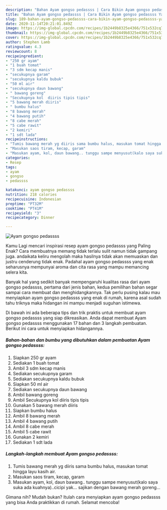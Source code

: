 ```yaml
---
description: "Bahan Ayam gongso pedassss | Cara Bikin Ayam gongso pedassss Yang Paling Enak"
title: "Bahan Ayam gongso pedassss | Cara Bikin Ayam gongso pedassss Yang Paling Enak"
slug: 189-bahan-ayam-gongso-pedassss-cara-bikin-ayam-gongso-pedassss-yang-paling-enak
date: 2020-11-14T20:21:01.849Z
image: https://img-global.cpcdn.com/recipes/1b2449b8325e4366/751x532cq70/ayam-gongso-pedassss-foto-resep-utama.jpg
thumbnail: https://img-global.cpcdn.com/recipes/1b2449b8325e4366/751x532cq70/ayam-gongso-pedassss-foto-resep-utama.jpg
cover: https://img-global.cpcdn.com/recipes/1b2449b8325e4366/751x532cq70/ayam-gongso-pedassss-foto-resep-utama.jpg
author: Stephen Lamb
ratingvalue: 4.3
reviewcount: 8
recipeingredient:
- "250 gr ayam"
- "1 buah tomat"
- "3 sdm kecap manis"
- "secukupnya garam"
- "secukupnya kaldu bubuk"
- "50 ml air"
- "secukupnya daun bawang"
- " bawang goreng"
- "Secukupnya kol  diiris tipis tipis"
- "5 bawang merah diiris"
- " bumbu halus"
- "8 bawang merah"
- "4 bawang putih"
- "8 cabe merah"
- "5 cabe rawit"
- "2 kemiri"
- "1 sdt lada"
recipeinstructions:
- "Tumis bawang merah yg diiris sama bumbu halus, masukan tomat hingga layu kasih air."
- "Masukan saos tiram, kecap, garam"
- "Masukan ayam, kol, daun bawang.. tunggu sampe menyusut(kalo saya suka ada kuahnya)..cicipi yak... sajikan dengan bawang merah goreng..."
categories:
- Resep
tags:
- ayam
- gongso
- pedassss

katakunci: ayam gongso pedassss 
nutrition: 218 calories
recipecuisine: Indonesian
preptime: "PT32M"
cooktime: "PT41M"
recipeyield: "3"
recipecategory: Dinner

---
```



![Ayam gongso pedassss](https://img-global.cpcdn.com/recipes/1b2449b8325e4366/751x532cq70/ayam-gongso-pedassss-foto-resep-utama.jpg)

Kamu Lagi mencari inspirasi resep ayam gongso pedassss yang Paling Enak? Cara membuatnya memang tidak terlalu sulit namun tidak gampang juga. andaikata keliru mengolah maka hasilnya tidak akan memuaskan dan justru cenderung tidak enak. Padahal ayam gongso pedassss yang enak seharusnya mempunyai aroma dan cita rasa yang mampu memancing selera kita.



Banyak hal yang sedikit banyak mempengaruhi kualitas rasa dari ayam gongso pedassss, pertama dari jenis bahan, kedua pemilihan bahan segar sampai cara membuat dan menghidangkannya. Tak perlu pusing kalau mau menyiapkan ayam gongso pedassss yang enak di rumah, karena asal sudah tahu triknya maka hidangan ini mampu menjadi suguhan istimewa.


Di bawah ini ada beberapa tips dan trik praktis untuk membuat ayam gongso pedassss yang siap dikreasikan. Anda dapat membuat Ayam gongso pedassss menggunakan 17 bahan dan 3 langkah pembuatan. Berikut ini cara untuk menyiapkan hidangannya.

<!--inarticleads1-->

##### Bahan-bahan dan bumbu yang dibutuhkan dalam pembuatan Ayam gongso pedassss:

1. Siapkan 250 gr ayam
1. Sediakan 1 buah tomat
1. Ambil 3 sdm kecap manis
1. Sediakan secukupnya garam
1. Sediakan secukupnya kaldu bubuk
1. Siapkan 50 ml air
1. Sediakan secukupnya daun bawang
1. Ambil  bawang goreng
1. Ambil Secukupnya kol  diiris tipis tipis
1. Gunakan 5 bawang merah diiris
1. Siapkan  bumbu halus
1. Ambil 8 bawang merah
1. Ambil 4 bawang putih
1. Ambil 8 cabe merah
1. Ambil 5 cabe rawit
1. Gunakan 2 kemiri
1. Sediakan 1 sdt lada




<!--inarticleads2-->

##### Langkah-langkah membuat Ayam gongso pedassss:

1. Tumis bawang merah yg diiris sama bumbu halus, masukan tomat hingga layu kasih air.
1. Masukan saos tiram, kecap, garam
1. Masukan ayam, kol, daun bawang.. tunggu sampe menyusut(kalo saya suka ada kuahnya)..cicipi yak... sajikan dengan bawang merah goreng...




Gimana nih? Mudah bukan? Itulah cara menyiapkan ayam gongso pedassss yang bisa Anda praktikkan di rumah. Selamat mencoba!
